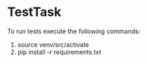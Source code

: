 # TestTask

To run tests execute the following commands:
1) source venv/src/activate
2) pip install -r requirements.txt